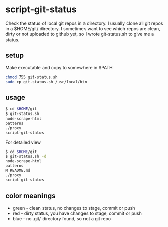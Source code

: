# script-git-status

Check the status of local git repos in a directory.  I usually clone all git repos
in a $HOME/git/ directory.  I sometimes want to see which repos are clean, dirty or not
uploaded to github yet, so I wrote git-status.sh to give me a status.


## setup

Make executable and copy to somewhere in $PATH

```sh
chmod 755 git-status.sh
sudo cp git-status.sh /usr/local/bin
```

## usage

```sh
$ cd $HOME/git
$ git-status.sh
node-scrape-html
patterns
./proxy
script-git-status
```
For detailed view
````sh
$ cd $HOME/git
$ git-status.sh -d
node-scrape-html
patterns
M README.md
./proxy
script-git-status
````

## color meanings

- green - clean status, no changes to stage, commit or push
- red - dirty status, you have changes to stage, commit or push
- blue - no .git/ directory found, so not a git repo
